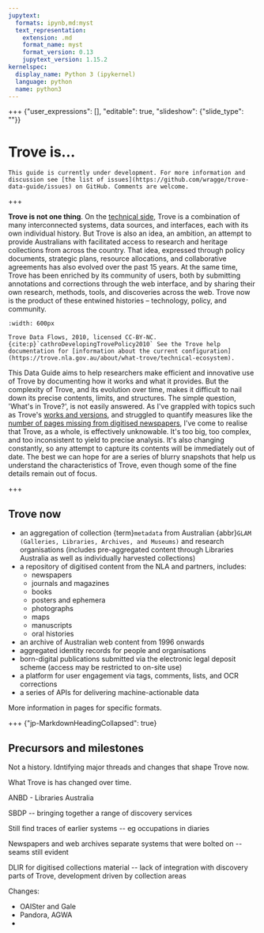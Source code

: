 ```yaml
---
jupytext:
  formats: ipynb,md:myst
  text_representation:
    extension: .md
    format_name: myst
    format_version: 0.13
    jupytext_version: 1.15.2
kernelspec:
  display_name: Python 3 (ipykernel)
  language: python
  name: python3
---
```


+++ {"user_expressions": [], "editable": true, "slideshow": {"slide_type": ""}}

# Trove is...

```{attention}
This guide is currently under development. For more information and discussion see [the list of issues](https://github.com/wragge/trove-data-guide/issues) on GitHub. Comments are welcome.
```

+++

**Trove is not one thing**. On the [technical side](https://trove.nla.gov.au/about/what-trove/technical-ecosystem), Trove is a combination of many interconnected systems, data sources, and interfaces, each with its own individual history. But Trove is also an idea, an ambition, an attempt to provide Australians with facilitated access to research and heritage collections from across the country. That idea, expressed through policy documents, strategic plans, resource allocations, and collaborative agreements has also evolved over the past 15 years. At the same time, Trove has been enriched by its community of users, both by submitting annotations and corrections through the web interface, and by sharing their own research, methods, tools, and discoveries across the web. Trove now is the product of these entwined histories – technology, policy, and community. 

```{figure} /images/trove-data-flows-2010-cathro-collier.png
:width: 600px

Trove Data Flows, 2010, licensed CC-BY-NC. {cite:p}`cathroDevelopingTrovePolicy2010` See the Trove help documentation for [information about the current configuration](https://trove.nla.gov.au/about/what-trove/technical-ecosystem).
```

This Data Guide aims to help researchers make efficient and innovative use of Trove by documenting how it works and what it provides. But the complexity of Trove, and its evolution over time, makes it difficult to nail down its precise contents, limits, and structures. The simple question, 'What's in Trove?', is not easily answered. As I've grappled with topics such as Trove's [works and versions](/what-is-trove/works-and-versions), and struggled to quantify measures like the [number of pages missing from digitised newspapers](/newspapers-and-gazettes/newspapers-missing-pages), I've come to realise that Trove, as a whole, is effectively unknowable. It's too big, too complex, and too inconsistent to yield to precise analysis. It's also changing constantly, so any attempt to capture its contents will be immediately out of date. The best we can hope for are a series of blurry snapshots that help us understand the characteristics of Trove, even though some of the fine details remain out of focus.

+++

## Trove now

- an aggregation of collection {term}`metadata` from Australian {abbr}`GLAM (Galleries, Libraries, Archives, and Museums)` and research organisations (includes pre-aggregated content through Libraries Australia as well as individually harvested collections)
- a repository of digitised content from the NLA and partners, includes:
    - newspapers
    - journals and magazines
    - books
    - posters and ephemera
    - photographs
    - maps
    - manuscripts
    - oral histories
- an archive of Australian web content from 1996 onwards
- aggregated identity records for people and organisations
- born-digital publications submitted via the electronic legal deposit scheme (access may be restricted to on-site use)
- a platform for user engagement via tags, comments, lists, and OCR corrections
- a series of APIs for delivering machine-actionable data

More information in pages for specific formats.

+++ {"jp-MarkdownHeadingCollapsed": true}

## Precursors and milestones

Not a history. Idntifying major threads and changes that shape Trove now.

What Trove is has changed over time.

ANBD - Libraries Australia

SBDP -- bringing together a range of discovery services

Still find traces of earlier systems -- eg occupations in diaries

Newspapers and web archives separate systems that were bolted on -- seams still evident

DLIR for digitised collections material -- lack of integration with discovery parts of Trove, development driven by collection areas

Changes:

- OAISter and Gale
- Pandora, AGWA
-
